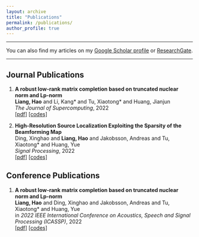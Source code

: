 ```yaml
---
layout: archive
title: "Publications"
permalink: /publications/
author_profile: true
---
```


***

You can also find my articles on my [Google Scholar profile](https://scholar.google.com/citations?user=PtWSpXIAAAAJ&hl=zh-CN) or [ResearchGate](https://www.researchgate.net/profile/Hao-Liang-61).


***

## Journal Publications

<ol>

<li><p> <b>A robust low-rank matrix completion based on truncated nuclear norm and Lp-norm</b><br>
<b>Liang, Hao</b> and Li, Kang* and Tu, Xiaotong* and Huang, Jianjun<br>
<i>The Journal of Supercomputing</i>, 2022 <br>
<a href="https://doi.org/10.1007/s11227-022-04385-8" class="textlink" target="_blank">[pdf]</a>
<a href="https://github.com/HauLiang/Lp-TNN" class="textlink" target="_blank">[codes]</a>
</p>
</li>

<li><p> <b>High-Resolution Source Localization Exploiting the Sparsity of the Beamforming Map</b><br>
Ding, Xinghao and <b>Liang, Hao</b> and Jakobsson, Andreas and Tu, Xiaotong* and Huang, Yue<br>
<i>Signal Processing</i>, 2022 <br>
<a href="https://www.sciencedirect.com/science/article/pii/S016516842100414X" class="textlink" target="_blank">[pdf]</a>
<a href="https://github.com/HauLiang/FFT-DFISTA-and-FFT-DADMM" class="textlink" target="_blank">[codes]</a>
</p>
</li>

</ol>

## Conference Publications

<ol>

<li><p> <b>A robust low-rank matrix completion based on truncated nuclear norm and Lp-norm</b><br>
<b>Liang, Hao</b> and Ding, Xinghao and Jakobsson, Andreas and Tu, Xiaotong* and Huang, Yue<br>
in <i>2022 IEEE International Conference on Acoustics, Speech and Signal Processing (ICASSP)</i>, 2022 <br>
<a href="" class="textlink" target="_blank">[pdf]</a>
<a href="https://github.com/HauLiang/AVNCMD" class="textlink" target="_blank">[codes]</a>
</p>
</li>

</ol>